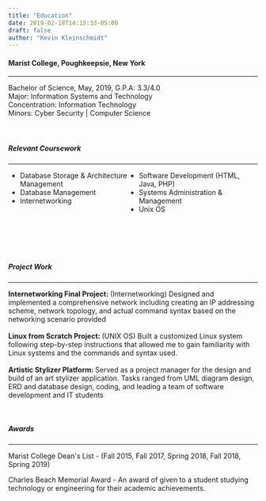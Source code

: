 ```yaml
---
title: "Education"
date: 2019-02-18T14:15:33-05:00
draft: false
author: "Kevin Kleinschmidt"
---
```


<HTML>
	<style>
		.classes {float: left; width: 50%;}
		.row:after {
  		content: "";
  		display: table;
  		clear: both;
		}
}
</style>
  <P> <H4> Marist College, Poughkeepsie, New York </H4> <HR> Bachelor of Science, May, 2019, G.P.A: 3.3/4.0 <br> Major: Information Systems and Technology <br> Concentration: Information Technology <br> Minors: Cyber Security | Computer Science <br> <br> <br> <H5> Relevant Coursework </H5> <HR> </p>
<div class ="row">
<ul>
<div class ="classes">
  <p style="margin:0;"> <li> Database Storage & Architecture Management </li> <li> Database Management </li> <li> Internetworking </li>
</div>
<div class ="classes"> <li> Software Development (HTML, Java, PHP) </li> <li> Systems Administration & Management </li> <li> Unix OS </li> </p>
</div>
<br>
</ul>
</div>
<br><br>
  <p> <br><H5> Project Work </H5> <HR> <b> Internetworking Final Project: </b> (Internetworking) Designed and implemented a comprehensive network including creating an IP addressing scheme, network topology, and actual command syntax based on the networking scenario provided <br> <br> <b> Linux from Scratch Project: </b> (UNIX OS) Built a customized Linux system following step-by-step instructions that allowed me to gain familiarity with Linux systems and the commands and syntax used. <br><br> <b> Artistic Stylizer Platform: </b> Served as a project manager for the design and build of an art stylizer application. Tasks ranged from UML diagram design, ERD and database design, coding, and leading a team of software development and IT students </p>
<br>
<H5> Awards </H5>
<HR>
<p> Marist College Dean's List - (Fall 2015, Fall 2017, Spring 2018, Fall 2018, Spring 2019) </p>
<p> Charles Beach Memorial Award - An award of given to a student studying technology or engineering for their academic achievements. </p>
</HTML>
